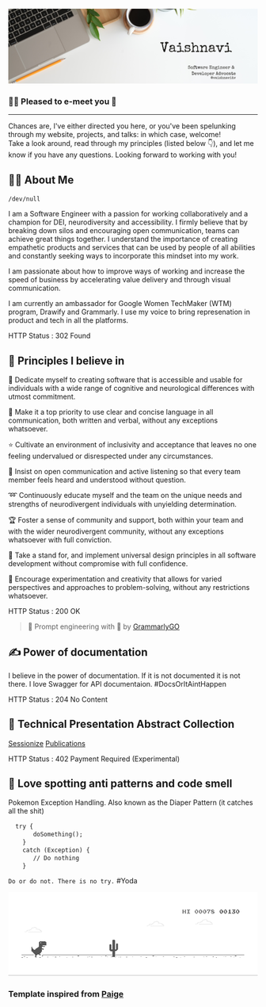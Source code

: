 ![](https://github.com/vaishnavitv/vaishnavitv/blob/main/GitHub-Banner.png)

### 🙋‍♀️ Pleased to e-meet you 👋 
___

Chances are, I've either directed you here, or you've been spelunking through my website,  projects, and talks: in which case, welcome! 
 <br>Take a look around, read through my principles (listed below 👇), and let me know if you have any questions. Looking forward to working with you!

## :woman_technologist:	About Me 
```
/dev/null
```
I am a Software Engineer with a passion for working collaboratively and a champion for DEI, neurodiversity and accessibility. I firmly believe that by breaking down silos and encouraging open communication, teams can achieve great things together. I understand the importance of creating empathetic products and services that can be used by people of all abilities and constantly seeking ways to incorporate this mindset into my work.

I am passionate about how to improve ways of working and increase the speed of business by accelerating value delivery and through visual communication.

I am currently an ambassador for Google Women TechMaker (WTM) program, Drawify and Grammarly. I use my voice to bring represenation in product and tech in all the platforms.

HTTP Status : 302 Found

## 🔭 Principles I believe in

:revolving_hearts: Dedicate myself to creating software that is accessible and usable for individuals with a wide range of cognitive and neurological differences with utmost commitment.

:muscle: Make it a top priority to use clear and concise language in all communication, both written and verbal, without any exceptions whatsoever.

:star: Cultivate an environment of inclusivity and acceptance that leaves no one feeling undervalued or disrespected under any circumstances.

:herb: Insist on open communication and active listening so that every team member feels heard and understood without question.

:loop: Continuously educate myself and the team on the unique needs and strengths of neurodivergent individuals with unyielding determination.

:trophy: Foster a sense of community and support, both within your team and with the wider neurodivergent community, without any exceptions whatsoever with full conviction.

:rotating_light: Take a stand for, and implement universal design principles in all software development without compromise with full confidence.

:checkered_flag: Encourage experimentation and creativity that allows for varied perspectives and approaches to problem-solving, without any restrictions whatsoever.

HTTP Status : 200 OK

> :green_heart: Prompt engineering with :heartbeat: by [GrammarlyGO](https://www.grammarly.com/grammarlygo/)

## :writing_hand:	Power of documentation

I believe in the power of documentation. If it is not documented it is not there. 
I love Swagger for API documentaion.
#DocsOrItAintHappen

HTTP Status : 204 No Content

## :loudspeaker: Technical Presentation Abstract Collection
[Sessionize](https://sessionize.com/vaishnavi-subramaniam)
[Publications](https://github.com/vaishnavitv/Assets-and-Publications)

HTTP Status : 402 Payment Required (Experimental)


## :bento: Love spotting anti patterns and code smell
Pokemon Exception Handling. Also known as the Diaper Pattern (it catches all the shit)
```
  try {
       doSomething();
    }
    catch (Exception) {
       // Do nothing
    }
```
`Do or do not. There is no try.`     #Yoda

![](https://github.com/vaishnavitv/vaishnavitv/blob/main/dino.gif)


### Template inspired from [Paige](https://github.com/dynamicwebpaige)

